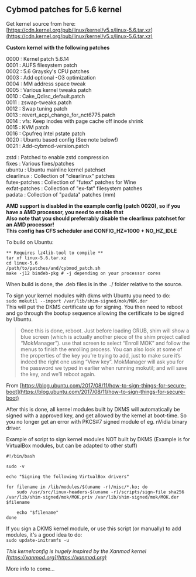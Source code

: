 ## Cybmod patches for 5.6 kernel  

Get kernel source from here: [https://cdn.kernel.org/pub/linux/kernel/v5.x/linux-5.6.tar.xz](https://cdn.kernel.org/pub/linux/kernel/v5.x/linux-5.6.tar.xz)  

**Custom kernel with the following patches**  

0000 : Kernel patch 5.6.14  
0001 : AUFS filesystem patch  
0002 : 5.6 Graysky's CPU patches  
0003 : Add optional -O3 optimization  
0004 : MM address space tweak  
0005 : Various kernel tweaks patch  
0010 : Cake_Qdisc_default.patch  
0011 : zswap-tweaks.patch  
0012 : Swap tuning patch  
0013 : revert_acpi_change_for_nct6775.patch  
0014 : vfs: Keep inodes with page cache off inode shrink  
0015 : KVM patch  
0016 : Cpufreq Intel pstate patch  
0020 : Ubuntu based config (See note below!)  
0021 : Add-cybmod-version.patch  

zstd : Patched to enable zstd compression  
fixes : Various fixes/patches  
ubuntu : Ubuntu mainline kernel patchset  
clearlinux : Collection of "clearlinux" patches  
futex-patches : Collection of "futex" patches for Wine  
exfat-patches : Collection of "ex-fat" filesystem patches  
padata : Collection of "padata" patches (mm)  

**AMD support is disabled in the example config (patch 0020), so if you have a AMD processor, you need to enable that**  
**Also note that you should preferrably disable the clearlinux patchset for an AMD processor!**  
**This config has CFS scheduler and CONFIG_HZ=1000 + NO_HZ_IDLE**  

To build on Ubuntu:  
```
** Requires lz4lib-tool to compile **
tar xf linux-5.6.tar.xz    
cd linux-5.6  
/path/to/patches/and/cybmod_patch.sh  
make -j12 bindeb-pkg # -j depending on your processor cores  
```
When build is done, the .deb files is in the ../ folder relative to the source.  

To sign your kernel modules with dkms with Ubuntu you need to do:  
`sudo mokutil --import /var/lib/shim-signed/mok/MOK.der`  
This will put the DKMS certificate up for signing. You then need to reboot and go through the bootup sequence allowing the certificate to be signed by Ubuntu.  

>Once this is done, reboot. Just before loading GRUB, shim will show a blue screen (which is actually another piece of the shim project called “MokManager”). use that screen to select “Enroll MOK” and follow the menus to finish the enrolling process. You can also look at some of the properties of the key you’re trying to add, just to make sure it’s indeed the right one using “View key”. MokManager will ask you for the password we typed in earlier when running mokutil; and will save the key, and we’ll reboot again.  

From [https://blog.ubuntu.com/2017/08/11/how-to-sign-things-for-secure-boot](https://blog.ubuntu.com/2017/08/11/how-to-sign-things-for-secure-boot)  

After this is done, all kernel modules built by DKMS will automatically be signed with a approved key, and get allowed by the kernel at boot-time. So you no longer get an error with PKCS#7 signed module of eg. nVidia binary driver.  

Example of script to sign kernel modules NOT built by DKMS (Example is for VirtualBox modules, but can be adapted to other stuff)  
```
#!/bin/bash

sudo -v

echo "Signing the following VirtualBox drivers"

for filename in /lib/modules/$(uname -r)/misc/*.ko; do
	sudo /usr/src/linux-headers-$(uname -r)/scripts/sign-file sha256 /var/lib/shim-signed/mok/MOK.priv /var/lib/shim-signed/mok/MOK.der $filename

	echo "$filename"
done
```
If you sign a DKMS kernel module, or use this script (or manually) to add modules, it's a good idea to do:  
`sudo update-initramfs -u`  

_This kernelconfig is hugely inspired by the Xanmod kernel [https://xanmod.org](https://xanmod.org)_  

More info to come...  

